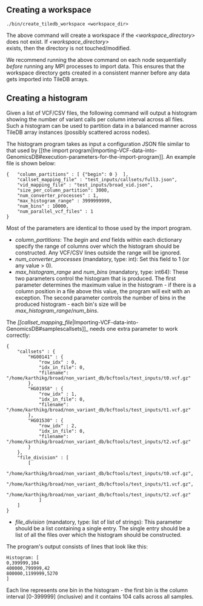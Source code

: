 ## Creating a workspace

    ./bin/create_tiledb_workspace <workspace_dir>

The above command will create a workspace if the _\<workspace_directory\>_ does not exist. If _\<workspace_directory\>_  
exists, then the directory is not touched/modified.

We recommend running the above command on each node sequentially _before_ running any MPI processes to import data. This 
ensures that the workspace directory gets created in a consistent manner before any data gets imported into TileDB 
arrays.

## Creating a histogram
Given a list of VCF/CSV files, the following command will output a histogram showing the number of variant calls per 
column interval across all files. Such a histogram can be used to partition data in a balanced manner across TileDB 
array instances (possibly scattered across nodes).

The histogram program takes as input a configuration JSON file similar to that used by [[the import 
program|Importing-VCF-data-into-GenomicsDB#execution-parameters-for-the-import-program]]. An example file is shown 
below:

    {   "column_partitions" : [ {"begin": 0 }  ],
        "callset_mapping_file" : "test_inputs/callsets/full3.json",
        "vid_mapping_file" : "test_inputs/broad_vid.json",
        "size_per_column_partition": 3000,
        "num_converter_processes" : 1,
        "max_histogram_range" : 3999999999,
        "num_bins" : 10000,
        "num_parallel_vcf_files" : 1
    }  

Most of the parameters are identical to those used by the import program.
* _column_partitions_: The _begin_ and _end_ fields within each dictionary specify the range of columns over which the 
histogram should be constructed. Any VCF/CSV lines outside the range will be ignored.
* _num_converter_processes_ (mandatory, type: int): Set this field to 1 (or any value \> 0).
* _max_histogram_range_ and _num_bins_ (mandatory, type: int64): These two parameters control the histogram that is 
produced. The first parameter determines the maximum value in the histogram - if there is a column position in a file 
above this value, the program will exit with an exception. The second parameter controls the number of bins in the 
produced histogram - each bin's size will be _max_histogram_range_/_num_bins_.

The _[[callset_mapping_file_|Importing-VCF-data-into-GenomicsDB#samplescallsets]]_ needs one extra parameter to work correctly:

    {
        "callsets" : {
            "HG00141" : {
                "row_idx" : 0,
                "idx_in_file": 0,
                "filename": "/home/karthikg/broad/non_variant_db/bcftools/test_inputs/t0.vcf.gz"
            },
            "HG01958" : {
                "row_idx" : 1,
                "idx_in_file": 0,
                "filename": "/home/karthikg/broad/non_variant_db/bcftools/test_inputs/t1.vcf.gz"
            },
            "HG01530" : {
                "row_idx" : 2,
                "idx_in_file": 0,
                "filename": "/home/karthikg/broad/non_variant_db/bcftools/test_inputs/t2.vcf.gz"
            }
        },
        "file_division" : [
            [
                "/home/karthikg/broad/non_variant_db/bcftools/test_inputs/t0.vcf.gz",
                "/home/karthikg/broad/non_variant_db/bcftools/test_inputs/t1.vcf.gz",
                "/home/karthikg/broad/non_variant_db/bcftools/test_inputs/t2.vcf.gz"
                ]
        ]
    }

* _file_division_ (mandatory, type: list of list of strings): This parameter should be a list containing a single entry. 
The single entry should be a list of all the files over which the histogram should be constructed.

The program's output consists of lines that look like this:

    Histogram: [
    0,399999,104
    400000,799999,42
    800000,1199999,5270
    ]

Each line represents one bin in the histogram - the first bin is the column interval \[0-399999\] (inclusive) and it 
contains 104 calls across all samples.


